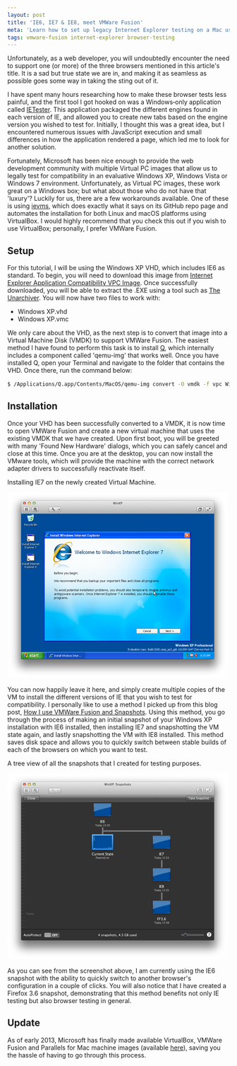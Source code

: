 ```yaml
---
layout: post
title: 'IE6, IE7 & IE8, meet VMWare Fusion'
meta: 'Learn how to set up legacy Internet Explorer testing on a Mac using VMWare Fusion by converting a Windows XP VHD into a VMDK, enabling quick compatibility testing for IE6, IE7, and IE8.'
tags: vmware-fusion internet-explorer browser-testing
---
```


Unfortunately, as a web developer, you will undoubtedly encounter the need to support one (or more) of the three browsers mentioned in this article's title.
It is a sad but true state we are in, and making it as seamless as possible goes some way in taking the sting out of it.

<!--more-->

I have spent many hours researching how to make these browser tests less painful, and the first tool I got hooked on was a Windows‐only application called [IETester](http://www.my-debugbar.com/wiki/IETester/HomePage).
This application packaged the different engines found in each version of IE, and allowed you to create new tabs based on the engine version you wished to test for.
Initially, I thought this was a great idea, but I encountered numerous issues with JavaScript execution and small differences in how the application rendered a page, which led me to look for another solution.

Fortunately, Microsoft has been nice enough to provide the web development community with multiple Virtual PC images that allow us to legally test for compatibility in an evaluative Windows XP, Windows Vista or Windows 7 environment.
Unfortunately, as Virtual PC images, these work great on a Windows box; but what about those who do not have that 'luxury'?
Luckily for us, there are a few workarounds available.
One of these is using [ievms](https://github.com/xdissent/ievms), which does exactly what it says on its GitHub repo page and automates the installation for both Linux and macOS platforms using VirtualBox.
I would highly recommend that you check this out if you wish to use VirtualBox; personally, I prefer VMWare Fusion.

## Setup

For this tutorial, I will be using the Windows XP VHD, which includes IE6 as standard.
To begin, you will need to download this image from [Internet Explorer Application Compatibility VPC Image](http://www.microsoft.com/download/en/details.aspx?displaylang=en&id=11575).
Once successfully downloaded, you will be able to extract the .EXE using a tool such as [The Unarchiver](http://wakaba.c3.cx/s/apps/unarchiver.html).
You will now have two files to work with:

- Windows XP.vhd
- Windows XP.vmc

We only care about the VHD, as the next step is to convert that image into a Virtual Machine Disk (VMDK) to support VMWare Fusion.
The easiest method I have found to perform this task is to install [Q](http://www.kju-app.org/), which internally includes a component called 'qemu-img' that works well.
Once you have installed Q, open your Terminal and navigate to the folder that contains the VHD.
Once there, run the command below:

```bash
$ /Applications/Q.app/Contents/MacOS/qemu-img convert -O vmdk -f vpc Windows XP.vhd Windows XP.vmdk
```

## Installation

Once your VHD has been successfully converted to a VMDK, it is now time to open VMWare Fusion and create a new virtual machine that uses the existing VMDK that we have created.
Upon first boot, you will be greeted with many 'Found New Hardware' dialogs, which you can safely cancel and close at this time.
Once you are at the desktop, you can now install the VMware tools, which will provide the machine with the correct network adapter drivers to successfully reactivate itself.

Installing IE7 on the newly created Virtual Machine.

![IE7 Virtual Machine](/uploads/ie6-ie7-ie8-meet-vmware-fusion/ie7.png)

You can now happily leave it here, and simply create multiple copies of the VM to install the different versions of IE that you wish to test for compatibility.
I personally like to use a method I picked up from this blog post, [How I use VMWare Fusion and Snapshots](http://snook.ca/archives/other/vmware-fusion-snapshots).
Using this method, you go through the process of making an initial snapshot of your Windows XP installation with IE6 installed, then installing IE7 and snapshotting the VM state again, and lastly snapshotting the VM with IE8 installed.
This method saves disk space and allows you to quickly switch between stable builds of each of the browsers on which you want to test.

A tree view of all the snapshots that I created for testing purposes.

![Virtual Machine Snapshots](/uploads/ie6-ie7-ie8-meet-vmware-fusion/snapshots.png)

As you can see from the screenshot above, I am currently using the IE6 snapshot with the ability to quickly switch to another browser's configuration in a couple of clicks.
You will also notice that I have created a Firefox 3.6 snapshot, demonstrating that this method benefits not only IE testing but also browser testing in general.

## Update

As of early 2013, Microsoft has finally made available VirtualBox, VMWare Fusion and Parallels for Mac machine images (available [here](http://www.modern.ie/en-us/virtualization-tools#downloads)), saving you the hassle of having to go through this process.
